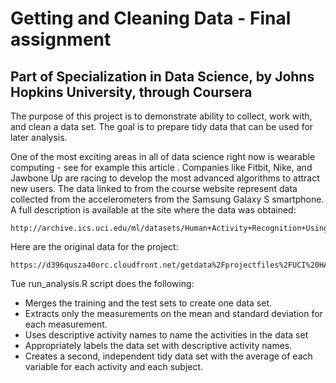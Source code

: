 # Getting and Cleaning Data - Final assignment
## Part of Specialization in Data Science, by Johns Hopkins University, through Coursera

The purpose of this project is to demonstrate ability to collect, work with, and clean a data set. 
The goal is to prepare tidy data that can be used for later analysis. 

One of the most exciting areas in all of data science right now is wearable computing - see for example this article . 
Companies like Fitbit, Nike, and Jawbone Up are racing to develop the most advanced algorithms to attract new users. 
The data linked to from the course website represent data collected from the accelerometers from 
the Samsung Galaxy S smartphone. A full description is available at the site where the data was obtained: 

	http://archive.ics.uci.edu/ml/datasets/Human+Activity+Recognition+Using+Smartphones 
 
Here are the original data for the project: 
 
	https://d396qusza40orc.cloudfront.net/getdata%2Fprojectfiles%2FUCI%20HAR%20Dataset.zip 
 
Tue run_analysis.R script does the following:

* Merges the training and the test sets to create one data set.
* Extracts only the measurements on the mean and standard deviation for each measurement. 
* Uses descriptive activity names to name the activities in the data set
* Appropriately labels the data set with descriptive activity names. 
* Creates a second, independent tidy data set with the average of each variable for each activity and each subject.
